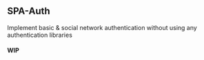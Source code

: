 ## SPA-Auth
Implement basic & social network authentication without using any authentication libraries

#### WIP
